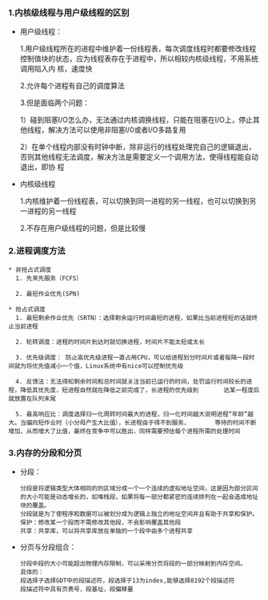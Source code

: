 ### 1.内核级线程与用户级线程的区别
  * 用户级线程：
  
    1.用户级线程所在的进程中维护着一份线程表，每次调度线程时都要修改线程控制值块的状态，应为线程表存在于进程中，所以相较内核级线程，不用系统调用陷入内       核，速度快
  
    2.允许每个进程有自己的调度算法
  
    3.但是面临两个问题：
  
      1）碰到阻塞I/O怎么办，无法通过内核调换线程，只能在阻塞在I/O上，停止其他线程，解决方法可以使用非阻塞I/0或者I/O多路复用
    
      2）在单个线程内部没有时钟中断，除非运行的线程处理完自己的逻辑退出，否则其他线程无法调度，解决方法是需要定义一个调用方法，使得线程能自动退出，即协       程
   * 内核级线程
   
     1.内核维护着一份线程表，可以切换到同一进程的另一线程，也可以切换到另一进程的另一线程
     
     2.不存在用户级线程的问题，但是比较慢
### 2.进程调度方法
    * 非抢占式调度
      1. 先来先服务（FCFS）
      
      2. 最短作业优先(SPN)
      
    * 抢占式调度
      1. 最短剩余作业优先（SRTN）：选择剩余运行时间最短的进程，如果比当前进程短的话就终止当前进程
      
      2. 轮转调度：进程的时间片到达时就切换进程，时间片不能太短或太长
      
      3. 优先级调度： 防止高优先级进程一直占用CPU，可以给进程划分时间片或者每隔一段时间就为将优先值减小一个值，Linux系统中有nice可以控制优先级
      
      4. 反馈法：无法得知剩余时间和总时间就关注当前已运行的时间，处罚运行时间较长的进程，降低其优先度，短进程自然就在降低之前完成了，长进程的优先级到       达某一程度后就放置在队列末尾
      
      5. 最高响应比：调度选择归一化周转时间最大的进程，归一化时间越大说明进程“年龄”越大。当偏向短作业时（小分母产生大比值），长进程由于得不到服务，       等待的时间不断增加，从而增大了比值，最终在竞争中可以胜出，同样需要预估每个进程所需的处理时间 
      
### 3.内存的分段和分页
   * 分段：
   
         分段是将逻辑类型大体相同的的区域分成一个一个连续的虚拟地址空间，这是因为部分区间的大小可能是动态增长的，如堆栈段，如果将每一部分都紧密的连续排列在一起会造成地址块的覆盖。
         分段就是为了使程序和数据可以被划分成为逻辑上独立的地址空间并且有助于共享和保护。
         保护：修改某一个段而不需修改其他段，不会影响覆盖其他段
         共享：共享库，可以将共享库放在单独的一个段中由多个进程共享
         
   * 分页与分段组合：
   
         分段中段的大小可能超出物理内存限制，可以采用分页将段的一部分映射到内存空间。
         具体的：
         段选择子选择GDT中的段描述符，段选择子13为index,能够选择8192个段描述符
         段描述符中具有页表号，段基址，段偏移量
   
   
      
